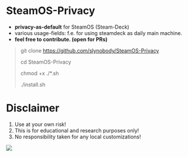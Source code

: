 # SteamOS-Privacy
* <b>privacy-as-default</b> for SteamOS (Steam-Deck)
* various usage-fields: f.e. for using steamdeck as daily main machine.
* <b> feel free to contribute. (open for PRs) </b>


> git clone https://github.com/slynobody/SteamOS-Privacy
> 
> cd SteamOS-Privacy
>
> chmod +x ./*.sh
>
> ./install.sh

# Disclaimer
1. Use at your own risk!
2. This is for educational and research purposes only!
3. No responsibility taken for any local customizations!

<a href="https://artsandculture.google.com/experiment/viola-the-bird/nAEJVwNkp-FnrQ?cp=e30."><img src="https://images.pling.com/img/00/00/78/78/79/2160403/proxy-image1.jpeg"/></a>
